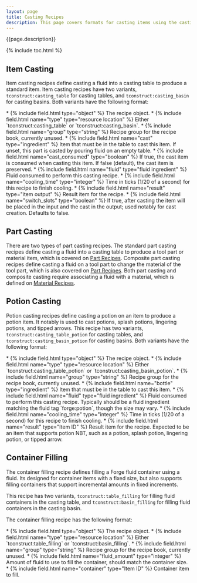 ```yaml
---
layout: page
title: Casting Recipes
description: This page covers formats for casting items using the casting table or casting basin in Tinkers' Construct since 1.16.
---
```

{{page.description}}

{% include toc.html %}

## Item Casting

Item casting recipes define casting a fluid into a casting table to produce a standard item. Item casting recipes have two variants, `tconstruct:casting_table` for casting tables, and `tconstruct:casting_basin` for casting basins. Both variants have the following format:

<div class="treeview" markdown=1>
* {% include field.html type="object" %} The recipe object.
    * {% include field.html name="type" type="resource location" %} Either `tconstruct:casting_table` or `tconstruct:casting_basin`.
    * {% include field.html name="group" type="string" %} Recipe group for the recipe book, currently unused.
    * {% include field.html name="cast" type="ingredient" %} Item that must be in the table to cast this item. If unset, this part is casted by pouring fluid on an empty table.
    * {% include field.html name="cast_consumed" type="boolean" %} If true, the cast item is consumed when casting this item. If false (default), the cast item is preserved.
    * {% include field.html name="fluid" type="fluid ingredient" %} Fluid consumed to perform this casting recipe.
    * {% include field.html name="cooling_time" type="integer" %} Time in ticks (1/20 of a second) for this recipe to finish cooling.
    * {% include field.html name="result" type="item output" %} Result item for the recipe.
    * {% include field.html name="switch_slots" type="boolean" %} If true, after casting the item will be placed in the input and the cast in the output; used notably for cast creation. Defaults to false.
</div>

## Part Casting

There are two types of part casting recipes. The standard part casting recipes define casting a fluid into a casting table to produce a tool part or material item, which is covered on [Part Recipes](../parts#part-casting). Composite part casting recipes define casting a fluid on a tool part to change the material of the tool part, which is also covered on [Part Recipes](../parts#composite-casting). Both part casting and composite casting require associating a fluid with a material, which is defined on [Material Recipes](../materials#casting-and-composite).

## Potion Casting

Potion casting recipes define casting a potion on an item to produce a potion item. It notably is used to cast potions, splash potions, lingering potions, and tipped arrows. This recipe has two variants, `tconstruct:casting_table_potion` for casting tables, and `tconstruct:casting_basin_potion` for casting basins. Both variants have the following format:

<div class="treeview" markdown=1>
* {% include field.html type="object" %} The recipe object.
    * {% include field.html name="type" type="resource location" %} Either `tconstruct:casting_table_potion` or `tconstruct:casting_basin_potion`.
    * {% include field.html name="group" type="string" %} Recipe group for the recipe book, currently unused.
    * {% include field.html name="bottle" type="ingredient" %} Item that must be in the table to cast this item.
    * {% include field.html name="fluid" type="fluid ingredient" %} Fluid consumed to perform this casting recipe. Typically should be a fluid ingredient matching the fluid tag `forge:potion`, though the size may vary.
    * {% include field.html name="cooling_time" type="integer" %} Time in ticks (1/20 of a second) for this recipe to finish cooling.
    * {% include field.html name="result" type="Item ID" %} Result item for the recipe. Expected to be an item that supports potion NBT, such as a potion, splash potion, lingering potion, or tipped arrow.
</div>

## Container Filling

The container filling recipe defines filling a Forge fluid container using a fluid. Its designed for container items with a fixed size, but also supports filling containers that support incremental amounts in fixed increments.

This recipe has two variants, `tconstruct:table_filling` for filling fluid containers in the casting table, and `tconstruct:basin_filling` for filling fluid containers in the casting basin.

The container filling recipe has the following format:

<div class="treeview" markdown=1>
* {% include field.html type="object" %} The recipe object.
    * {% include field.html name="type" type="resource location" %} Either `tconstruct:table_filling` or `tconstruct:basin_filling`.
    * {% include field.html name="group" type="string" %} Recipe group for the recipe book, currently unused.
    * {% include field.html name="fluid_amount" type="integer" %} Amount of fluid to use to fill the container, should match the container size. 
    * {% include field.html name="container" type="Item ID" %} Container item to fill.
</div>